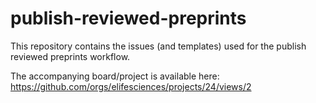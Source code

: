 # publish-reviewed-preprints

This repository contains the issues (and templates) used for the publish reviewed preprints workflow. 

The accompanying board/project is available here: https://github.com/orgs/elifesciences/projects/24/views/2